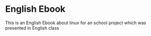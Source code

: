 # English Ebook
This is an English Ebook about linux for an school project which was presented in English class
